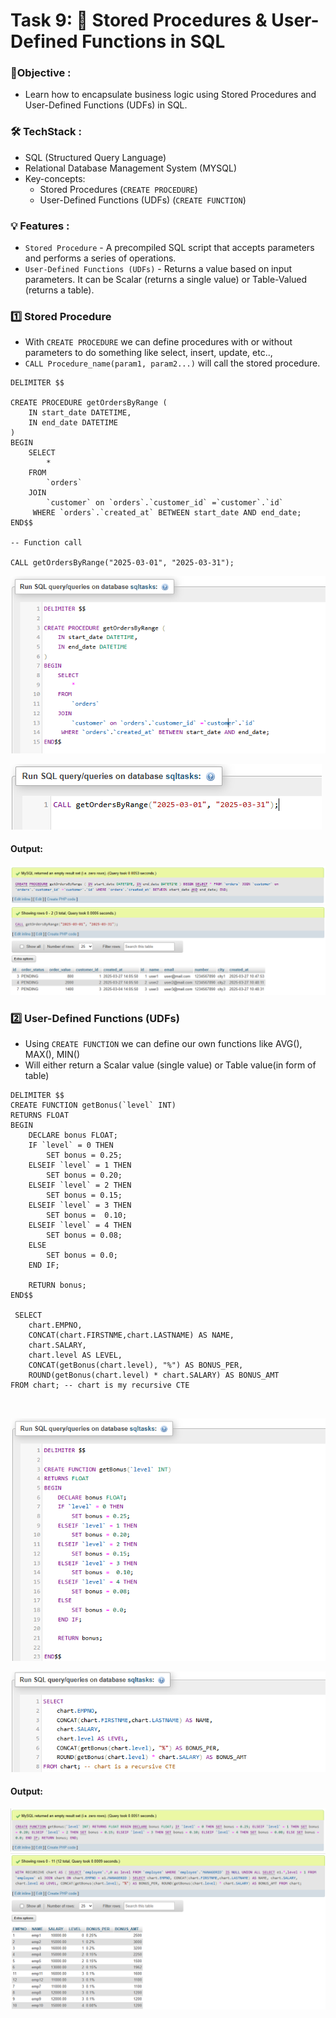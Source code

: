 
# Task 9: 📌 Stored Procedures & User-Defined Functions in SQL


### 🎯Objective :

- Learn how to encapsulate business logic using Stored Procedures and User-Defined Functions (UDFs) in SQL.


###  🛠️ TechStack :

- SQL (Structured Query Language)
- Relational Database Management System (MYSQL)
- Key-concepts:
  - Stored Procedures (`CREATE PROCEDURE`)
  - User-Defined Functions (UDFs) (`CREATE FUNCTION`)

### 💡 Features :

- `Stored Procedure` - A precompiled SQL script that accepts parameters and performs a series of operations.
- `User-Defined Functions (UDFs)` - Returns a value based on input parameters. It can be Scalar (returns a single value) or Table-Valued (returns a table).
 

### 1️⃣ Stored Procedure

- With `CREATE PROCEDURE` we can define procedures with or without parameters to do something like select, insert, update, etc..,
- `CALL Procedure_name(param1, param2...)` will call the stored procedure.  

```
DELIMITER $$

CREATE PROCEDURE getOrdersByRange (
    IN start_date DATETIME,
    IN end_date DATETIME
)
BEGIN 
	SELECT
    	*
    FROM
    	`orders`
    JOIN
    	`customer` on `orders`.`customer_id` =`customer`.`id`
     WHERE `orders`.`created_at` BETWEEN start_date AND end_date;
END$$

-- Function call

CALL getOrdersByRange("2025-03-01", "2025-03-31");

```

![View 1](./images/image1.png)

![View 2](./images/image2.png)

#### Output: 

![View 3](./images/image3.png)
![View 4](./images/image4.png)


### 2️⃣ User-Defined Functions (UDFs)

- Using `CREATE FUNCTION` we can define our own functions like AVG(), MAX(), MIN()
- Will either return a Scalar value (single value) or Table value(in form of table)

```
DELIMITER $$
CREATE FUNCTION getBonus(`level` INT)
RETURNS FLOAT
BEGIN
	DECLARE bonus FLOAT;
	IF `level` = 0 THEN
    	SET bonus = 0.25;
    ELSEIF `level` = 1 THEN
    	SET bonus = 0.20;
    ELSEIF `level` = 2 THEN
    	SET bonus = 0.15;
    ELSEIF `level` = 3 THEN
    	SET bonus =  0.10;
    ELSEIF `level` = 4 THEN
    	SET bonus = 0.08;
    ELSE
    	SET bonus = 0.0;
    END IF;
    
    RETURN bonus;
END$$

 SELECT 
 	chart.EMPNO,
 	CONCAT(chart.FIRSTNME,chart.LASTNAME) AS NAME,
    chart.SALARY,
    chart.level AS LEVEL,
    CONCAT(getBonus(chart.level), "%") AS BONUS_PER,
    ROUND(getBonus(chart.level) * chart.SALARY) AS BONUS_AMT 
FROM chart; -- chart is my recursive CTE

    
```

![View 5](./images/image5.png)

![View 6](./images/image6.png)

#### Output:

![View 7](./images/image7.png)
![View 8](./images/image8.png)